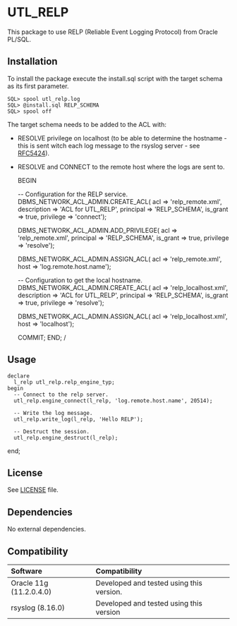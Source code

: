 # UTL\_RELP #

This package to use RELP (Reliable Event Logging Protocol) from Oracle PL/SQL.

## Installation ##

To install the package execute the install.sql script with the target schema as its first parameter.

	SQL> spool utl_relp.log
    SQL> @install.sql RELP_SCHEMA
	SQL> spool off

The target schema needs to be added to the ACL with:
 * RESOLVE privilege on localhost (to be able to determine the hostname - this is sent witch each log message to the rsyslog server - see [RFC5424](https://tools.ietf.org/html/rfc5424)).
 * RESOLVE and CONNECT to the remote host where the logs are sent to.

    BEGIN
    
      -- Configuration for the RELP service.
      DBMS_NETWORK_ACL_ADMIN.CREATE_ACL(
          acl => 'relp_remote.xml', 
          description => 'ACL for UTL_RELP', 
          principal => 'RELP_SCHEMA', 
          is_grant => true, 
          privilege => 'connect');
    
      DBMS_NETWORK_ACL_ADMIN.ADD_PRIVILEGE(
          acl => 'relp_remote.xml', 
          principal => 'RELP_SCHEMA', 
          is_grant => true, 
          privilege => 'resolve');
    
      DBMS_NETWORK_ACL_ADMIN.ASSIGN_ACL(
          acl => 'relp_remote.xml', 
          host => 'log.remote.host.name'); 
    
      -- Configuration to get the local hostname.
      DBMS_NETWORK_ACL_ADMIN.CREATE_ACL(
          acl => 'relp_localhost.xml', 
          description => 'ACL for UTL_RELP', 
          principal => 'RELP_SCHEMA', 
          is_grant => true, 
          privilege => 'resolve');
    
      DBMS_NETWORK_ACL_ADMIN.ASSIGN_ACL(
          acl => 'relp_localhost.xml', 
          host => 'localhost'); 
     
      COMMIT;
    END; 
    /

## Usage ##

    declare
      l_relp utl_relp.relp_engine_typ;
    begin
      -- Connect to the relp server.
      utl_relp.engine_connect(l_relp, 'log.remote.host.name', 20514);
  
      -- Write the log message.
      utl_relp.write_log(l_relp, 'Hello RELP');
  
      -- Destruct the session.
      utl_relp.engine_destruct(l_relp);
end;

## License ##

See [LICENSE](LICENSE) file.

## Dependencies ##

No external dependencies.

## Compatibility ##
| Software                    | Compatibility                                |
| :---                        | :---                                         | 
| Oracle 11g (11.2.0.4.0)     | Developed and tested using this version.     |
| rsyslog (8.16.0)            | Developed and tested using this version      |
